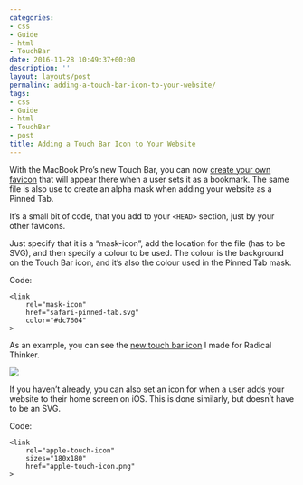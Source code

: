 ```yaml
---
categories:
- css
- Guide
- html
- TouchBar
date: 2016-11-28 10:49:37+00:00
description: ''
layout: layouts/post
permalink: adding-a-touch-bar-icon-to-your-website/
tags:
- css
- Guide
- html
- TouchBar
- post
title: Adding a Touch Bar Icon to Your Website
---
```


<div class="kg-card-markdown">
<p>With the MacBook Pro&#8217;s new Touch Bar, you can now <a href="https://developer.apple.com/library/content/documentation/AppleApplications/Reference/SafariWebContent/pinnedTabs/pinnedTabs.html">create your own favicon</a> that will appear there when a user sets it as a bookmark. The same file is also use to create an alpha mask when adding your website as a Pinned Tab.</p>
<p>It&#8217;s a small bit of code, that you add to your <code>&lt;HEAD&gt;</code> section, just by your other favicons.</p>
<p>Just specify that it is a &#8220;mask-icon&#8221;, add the location for the file (has to be SVG), and then specify a colour to be used. The colour is the background on the Touch Bar icon, and it&#8217;s also the colour used in the Pinned Tab mask.</p>
<p>Code:</p>
<pre><code class="language-language-markup">&lt;link
    rel="mask-icon"
    href="safari-pinned-tab.svg"
    color="#dc7604"
&gt;
</code></pre>
<p>As an example, you can see the <a href="https://chrishannah.me/wp-content/uploads/2016/11/CyOnndNXAAEZJcF-jpg-large.jpeg">new touch bar icon</a> I made for Radical Thinker.</p>
<p><img class="alignnone size-full wp-image-584" src="https://chrishannah.me/wp-content/uploads/2016/11/CyOnndNXAAEZJcF-jpg-large.jpeg" /></p>
<p>If you haven&#8217;t already, you can also set an icon for when a user adds your website to their home screen on iOS. This is done similarly, but doesn&#8217;t have to be an SVG.</p>
<p>Code:</p>
<pre><code class="language-language-markup">&lt;link
    rel="apple-touch-icon"
    sizes="180x180"
    href="apple-touch-icon.png"
&gt;
</code></pre>
</div>